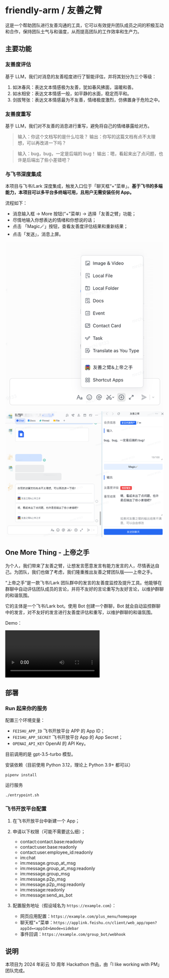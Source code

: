 # friendly-arm / 友善之臂

这是一个帮助团队进行友善沟通的工具，它可以有效提升团队成员之间的积极互动和合作，保持团队士气与和谐度，从而提高团队的工作效率和生产力。

## 主要功能

### 友善度评估

基于 LLM，我们对消息的友善程度进行了智能评估，并将其划分为三个等级：
1. 如沐春风：表达文本情感极为友善，犹如春风拂面，温暖和善。
2. 如水相安：表达文本情感一般，如平静的水面，稳定而平和。
3. 剑拔弩张：表达文本情感最为不友善，情绪极度激烈，仿佛置身于危险之中。

### 友善度重写

基于 LLM，我们对不友善的消息进行重写，避免将自己的情绪暴露给对方。

> 输入：你这个文档写的是什么垃圾？
> 输出：你写的这篇文档有点不太理想，可以再改进一下吗？

> 输入：bug，bug，一定是后端的 bug！
> 输出：嗯，看起来出了点问题，也许是后端出了些小差错吧？

### 与飞书深度集成

本项目与飞书/Lark 深度集成，触发入口位于「聊天框“+”菜单」。**基于飞书的多端能力，本项目可以多平台多终端可用，且用户无需安装任何 App。**

流程如下：
- 消息输入框 -> More 按钮(“+”菜单) -> 选择「友善之臂」功能；
- 尽情地输入你想表达的情绪和你想说的话；
- 点击 「Magic🪄」按钮，查看友善度评估结果和重新结果；
- 点击「发送」，消息上屏。

<div style="display:inline-block">
  <img src="docs/SCR-20240401-mbag-2.png" alt="功能入口">
  <img src="docs/SCR-20240401-maea.png" alt="功能展示">
</div>

## One More Thing - 上帝之手

为个人，我们带来了友善之臂，让想发言愿意发言有能力发言的人，尽情表达自己。为团队，我们也做了考虑，我们隆重推出友善之臂团队版——上帝之手。

“上帝之手”是一款飞书/Lark 团队群中的发言的友善度监控及提升工具。他能够在群聊中自动评估团队成员的言论，并将不友好的言论重写为友好言论，以维护群聊的和谐氛围。

它的主体是一个飞书/Lark bot。使用 Bot 创建一个群聊，Bot 就会自动监控群聊中的发言，对不友好的发言进行友善度评估和重写，以维护群聊的和谐氛围。

Demo：

[<video controls src="docs/hand-of-god-demo.mp4" title="上帝之手演示"></video>](https://github.com/HatePM/friendly-arm/assets/16170578/62605312-f5e3-4a3f-8409-584cc7664b34)

## 部署

### Run 起来你的服务

配置三个环境变量：
- `FEISHU_APP_ID` 飞书开放平台 APP 的 App ID；
- `FEISHU_APP_SECRET` 飞书开放平台 App 的 App Secret；
- `OPENAI_API_KEY` OpenAI 的 API Key。

目前调用的是 gpt-3.5-turbo 模型。

安装依赖（目前使用 Python 3.12，理论上 Python 3.9+ 都可以）

```
pipenv install
```

运行服务

```
./entrypoint.sh
```

### 飞书开放平台配置

1. 在飞书开放平台中新建一个 App；

2. 申请以下权限（可能不需要这么细）；
    - contact:contact.base:readonly
    - contact:user.base:readonly
    - contact:user.employee_id:readonly
    - im:chat
    - im:message.group_at_msg
    - im:message.group_at_msg:readonly
    - im:message.group_msg
    - im:message.p2p_msg
    - im:message.p2p_msg:readonly
    - im:message:readonly
    - im:message:send_as_bot

3. 配置服务地址（假设域名为 `https://example.com`）：
    - 网页应用配置：`https://example.com/plus_menu/homepage`
    - 聊天框“+”菜单：`https://applink.feishu.cn/client/web_app/open?appId=<appId>&mode=sidebar`
    - 事件回调：`https://example.com/group_bot/webhook`

## 说明

本项目为 2024 年彩云 10 周年 Hackathon 作品，由「I like working with PM」团队完成。
